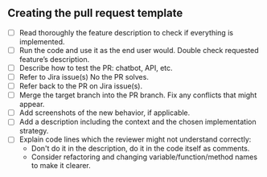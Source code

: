 ##  Creating the pull request template
  * [ ] Read thoroughly the feature description to check if everything is implemented.
  * [ ] Run the code and use it as the end user would. Double check requested feature’s description.
  * [ ] Describe how to test the PR: chatbot, API, etc.
  * [ ] Refer to Jira issue(s) No the PR solves.
  * [ ] Refer back to the PR on Jira issue(s).
  * [ ] Merge the target branch into the PR branch. Fix any conflicts that might appear.
  * [ ] Add screenshots of the new behavior, if applicable.
  * [ ] Add a description including the context and the chosen implementation strategy.
  * [ ] Explain code lines which the reviewer might not understand correctly:
    * Don't do it in the description, do it in the code itself as comments.
    * Consider refactoring and changing variable/function/method names to make it clearer.
